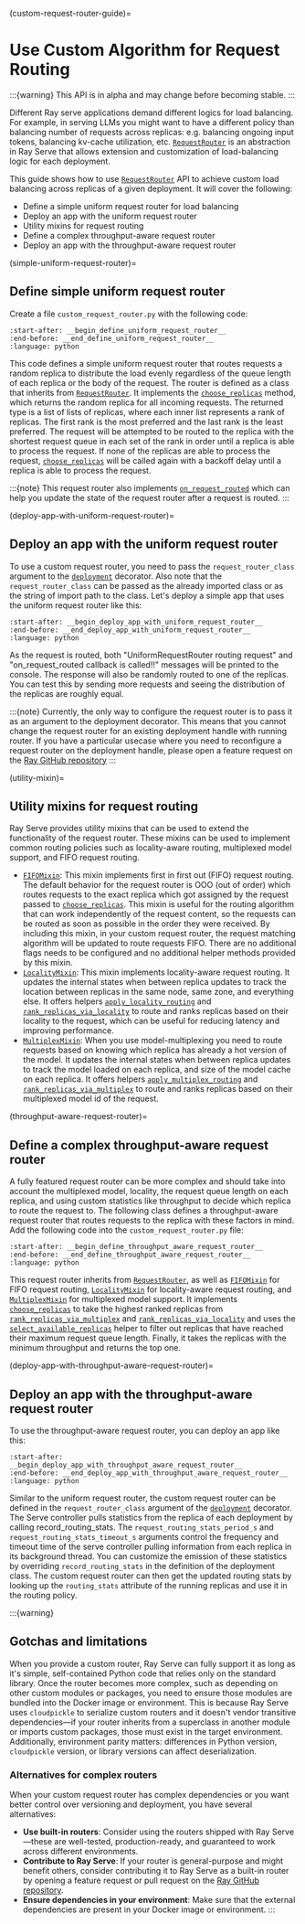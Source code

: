 (custom-request-router-guide)=
# Use Custom Algorithm for Request Routing

:::{warning}
This API is in alpha and may change before becoming stable.
:::

Different Ray serve applications demand different logics for load balancing. For
example, in serving LLMs you might want to have a different policy than balancing
number of requests across replicas: e.g. balancing ongoing input tokens, balancing
kv-cache utilization, etc. [`RequestRouter`](../api/doc/ray.serve.request_router.RequestRouter.rst)
is an abstraction in Ray Serve that allows extension and customization of
load-balancing logic for each deployment.

This guide shows how to use [`RequestRouter`](../api/doc/ray.serve.request_router.RequestRouter.rst)
API to achieve custom load balancing across replicas of a given deployment. It will
cover the following:
- Define a simple uniform request router for load balancing
- Deploy an app with the uniform request router
- Utility mixins for request routing
- Define a complex throughput-aware request router
- Deploy an app with the throughput-aware request router


(simple-uniform-request-router)=
## Define simple uniform request router
Create a file `custom_request_router.py` with the following code:

```{literalinclude} ../doc_code/custom_request_router.py
:start-after: __begin_define_uniform_request_router__
:end-before: __end_define_uniform_request_router__
:language: python
```
This code defines a simple uniform request router that routes requests a random replica
to distribute the load evenly regardless of the queue length of each replica or the body
of the request. The router is defined as a class that inherits from
[`RequestRouter`](../api/doc/ray.serve.request_router.RequestRouter.rst). It implements the [`choose_replicas`](../api/doc/ray.serve.request_router.RequestRouter.choose_replicas.rst)
method, which returns the random replica for all incoming requests. The returned type
is a list of lists of replicas, where each inner list represents a rank of replicas.
The first rank is the most preferred and the last rank is the least preferred. The
request will be attempted to be routed to the replica with the shortest request queue in
each set of the rank in order until a replica is able to process the request. If none of
the replicas are able to process the request, [`choose_replicas`](../api/doc/ray.serve.request_router.RequestRouter.choose_replicas.rst)
will be called again with a backoff delay until a replica is able to process the
request.


:::{note}
This request router also implements [`on_request_routed`](../api/doc/ray.serve.request_router.RequestRouter.on_request_routed.rst)
which can help you update the state of the request router after a request is routed.
:::

(deploy-app-with-uniform-request-router)=
## Deploy an app with the uniform request router
To use a custom request router, you need to pass the `request_router_class` argument to
the [`deployment`](../api/doc/ray.serve.deployment_decorator.rst)
decorator. Also note that the `request_router_class` can be passed as the already
imported class or as the string of import path to the class. Let's deploy a simple app
that uses the uniform request router like this:

```{literalinclude} ../doc_code/custom_request_router_app.py
:start-after: __begin_deploy_app_with_uniform_request_router__
:end-before: __end_deploy_app_with_uniform_request_router__
:language: python
```

As the request is routed, both "UniformRequestRouter routing request" and
"on_request_routed callback is called!!" messages will be printed to the console. The
response will also be randomly routed to one of the replicas. You can test this by
sending more requests and seeing the distribution of the replicas are roughly equal.

:::{note}
Currently, the only way to configure the request router is to pass it as an argument to
the deployment decorator. This means that you cannot change the request router for an
existing deployment handle with running router. If you have a particular usecase where
you need to reconfigure a request router on the deployment handle, please open a feature
request on the [Ray GitHub repository](https://github.com/ray-project/ray/issues)
:::

(utility-mixin)=
## Utility mixins for request routing
Ray Serve provides utility mixins that can be used to extend the functionality of the
request router. These mixins can be used to implement common routing policies such as
locality-aware routing, multiplexed model support, and FIFO request routing.

- [`FIFOMixin`](../api/doc/ray.serve.request_router.FIFOMixin.rst): This mixin implements first in first out (FIFO)
  request routing. The default behavior for the request router is OOO (out of order)
  which routes requests to the exact replica which got assigned by the request passed to
  [`choose_replicas`](../api/doc/ray.serve.request_router.RequestRouter.choose_replicas.rst).
  This mixin is useful for the routing algorithm that can work independently of the
  request content, so the requests can be routed as soon as possible in the order they
  were received. By including this mixin, in your custom request router, the request
  matching algorithm will be updated to route requests FIFO. There are no additional
  flags needs to be configured and no additional helper methods provided by this mixin.
- [`LocalityMixin`](../api/doc/ray.serve.request_router.LocalityMixin.rst): This mixin implements locality-aware
  request routing. It updates the internal states when between replica updates to track
  the location between replicas in the same node, same zone, and everything else. It
  offers helpers [`apply_locality_routing`](../api/doc/ray.serve.request_router.LocalityMixin.apply_locality_routing.rst)
  and [`rank_replicas_via_locality`](../api/doc/ray.serve.request_router.LocalityMixin.rank_replicas_via_locality.rst) to route and
  ranks replicas based on their locality to the request, which can be useful for
  reducing latency and improving performance.
- [`MultiplexMixin`](../api/doc/ray.serve.request_router.MultiplexMixin.rst): When you use model-multiplexing
  you need to route requests based on knowing which replica has already a hot version of
  the model. It updates the internal states when between replica updates to track the
  model loaded on each replica, and size of the model cache on each replica. It offers
  helpers [`apply_multiplex_routing`](../api/doc/ray.serve.request_router.MultiplexMixin.apply_multiplex_routing.rst)
  and [`rank_replicas_via_multiplex`](../api/doc/ray.serve.request_router.MultiplexMixin.rank_replicas_via_multiplex.rst) to route
  and ranks replicas based on their multiplexed model id of the request.


(throughput-aware-request-router)=
## Define a complex throughput-aware request router
A fully featured request router can be more complex and should take into account the
multiplexed model, locality, the request queue length on each replica, and using custom
statistics like throughput  to decide which replica to route the request to. The
following class defines a throughput-aware request router that routes requests to the
replica with these factors in mind. Add the following code into the
`custom_request_router.py` file:

```{literalinclude} ../doc_code/custom_request_router.py
:start-after: __begin_define_throughput_aware_request_router__
:end-before: __end_define_throughput_aware_request_router__
:language: python
```

This request router inherits from [`RequestRouter`](../api/doc/ray.serve.request_router.RequestRouter.rst),
as well as [`FIFOMixin`](../api/doc/ray.serve.request_router.FIFOMixin.rst) for FIFO
request routing, [`LocalityMixin`](../api/doc/ray.serve.request_router.LocalityMixin.rst)
for locality-aware request routing, and
[`MultiplexMixin`](../api/doc/ray.serve.request_router.MultiplexMixin.rst)
for multiplexed model support. It implements
[`choose_replicas`](../api/doc/ray.serve.request_router.RequestRouter.choose_replicas.rst)
to take the highest ranked replicas from [`rank_replicas_via_multiplex`](../api/doc/ray.serve.request_router.MultiplexMixin.rank_replicas_via_multiplex.rst)
and [`rank_replicas_via_locality`](../api/doc/ray.serve.request_router.LocalityMixin.rank_replicas_via_locality.rst)
and uses the [`select_available_replicas`](../api/doc/ray.serve.request_router.RequestRouter.select_available_replicas.rst)
helper to filter out replicas that have reached their maximum request queue length.
Finally, it takes the replicas with the minimum throughput and returns the top one.

(deploy-app-with-throughput-aware-request-router)=
## Deploy an app with the throughput-aware request router
To use the throughput-aware request router, you can deploy an app like this:

```{literalinclude} ../doc_code/custom_request_router_app.py
:start-after: __begin_deploy_app_with_throughput_aware_request_router__
:end-before: __end_deploy_app_with_throughput_aware_request_router__
:language: python
```

Similar to the uniform request router, the custom request router can be defined in the
`request_router_class` argument of the [`deployment`](../api/doc/ray.serve.deployment_decorator.rst)
decorator. The Serve controller pulls statistics from the replica of each deployment by
calling record_routing_stats. The `request_routing_stats_period_s` and
`request_routing_stats_timeout_s` arguments control the frequency and timeout time of
the serve controller pulling information from each replica in its background thread.
You can customize the emission of these statistics by overriding `record_routing_stats`
in the definition of the deployment class. The custom request router can then get the
updated routing stats by looking up the `routing_stats` attribute of the running
replicas and use it in the routing policy.


:::{warning}
## Gotchas and limitations

When you provide a custom router, Ray Serve can fully support it as long as it's simple, self-contained Python code that relies only on the standard library. Once the router becomes more complex, such as depending on other custom modules or packages, you need to ensure those modules are bundled into the Docker image or environment. This is because Ray Serve uses `cloudpickle` to serialize custom routers and it doesn't vendor transitive dependencies—if your router inherits from a superclass in another module or imports custom packages, those must exist in the target environment. Additionally, environment parity matters: differences in Python version, `cloudpickle` version, or library versions can affect deserialization.

### Alternatives for complex routers

When your custom request router has complex dependencies or you want better control over versioning and deployment, you have several alternatives:

- **Use built-in routers**: Consider using the routers shipped with Ray Serve—these are well-tested, production-ready, and guaranteed to work across different environments.
- **Contribute to Ray Serve**: If your router is general-purpose and might benefit others, consider contributing it to Ray Serve as a built-in router by opening a feature request or pull request on the [Ray GitHub repository](https://github.com/ray-project/ray/issues).
- **Ensure dependencies in your environment**: Make sure that the external dependencies are present in your Docker image or environment.
:::
